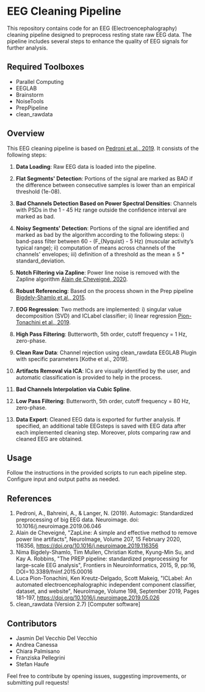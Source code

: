 # EEG Cleaning Pipeline

This repository contains code for an EEG (Electroencephalography) cleaning pipeline designed to preprocess resting state raw EEG data. The pipeline includes several steps to enhance the quality of EEG signals for further analysis.

## Required Toolboxes

- Parallel Computing
- EEGLAB
- Brainstorm
- NoiseTools
- PrepPipeline
- clean_rawdata

## Overview

This EEG cleaning pipeline is based on [Pedroni et al., 2019](https://doi.org/10.1016/j.neuroimage.2019.06.046). It consists of the following steps:

1. **Data Loading**: Raw EEG data is loaded into the pipeline.

2. **Flat Segments' Detection**: Portions of the signal are marked as BAD if the difference between consecutive samples is lower than an empirical threshold (1e-08).

3. **Bad Channels Detection Based on Power Spectral Densities**: Channels with PSDs in the 1 - 45 Hz range outside the confidence interval are marked as bad.

4. **Noisy Segments' Detection**: Portions of the signal are identified and marked as bad by the algorithm according to the following steps: i) band-pass filter between 60 - (F_{Nyquist} - 5 Hz) (muscular activity’s typical range); ii) computation of means across channels of the channels' envelopes; iii) definition of a threshold as the mean ± 5 * standard_deviation.

5. **Notch Filtering via Zapline**: Power line noise is removed with the Zapline algorithm [Alain de Cheveigné, 2020](https://doi.org/10.1016/j.neuroimage.2019.116356).

6. **Robust Referencing**: Based on the process shown in the Prep pipeline [Bigdely-Shamlo et al., 2015](https://doi.org/10.3389/fninf.2015.00016).

7. **EOG Regression**: Two methods are implemented: i) singular value decomposition (SVD) and ICLabel classifier; ii) linear regression [Pion-Tonachini et al., 2019](https://doi.org/10.1016/j.neuroimage.2019.05.026).

8. **High Pass Filtering**: Butterworth, 5th order, cutoff frequency = 1 Hz, zero-phase.

9. **Clean Raw Data**: Channel rejection using clean_rawdata EEGLAB Plugin with specific parameters [Kothe et al., 2019].

10. **Artifacts Removal via ICA**: ICs are visually identified by the user, and automatic classification is provided to help in the process.

11. **Bad Channels Interpolation via Cubic Spline**.

12. **Low Pass Filtering**: Butterworth, 5th order, cutoff frequency = 80 Hz, zero-phase.

13. **Data Export**: Cleaned EEG data is exported for further analysis. If specified, an additional table EEGsteps is saved with EEG data after each implemented cleaning step. Moreover, plots comparing raw and cleaned EEG are obtained.

## Usage

Follow the instructions in the provided scripts to run each pipeline step. Configure input and output paths as needed.

## References

1. Pedroni, A., Bahreini, A., & Langer, N. (2019). Automagic: Standardized preprocessing of big EEG data. Neuroimage. doi: 10.1016/j.neuroimage.2019.06.046
2. Alain de Cheveigné, "ZapLine: A simple and effective method to remove power line artifacts", NeuroImage, Volume 207, 15 February 2020, 116356, https://doi.org/10.1016/j.neuroimage.2019.116356
3. Nima Bigdely-Shamlo, Tim Mullen, Christian Kothe, Kyung-Min Su, and Kay A. Robbins, "The PREP pipeline: standardized preprocessing for large-scale EEG analysis", Frontiers in Neuroinformatics, 2015, 9, pp:16, DOI=10.3389/fninf.2015.00016 
4. Luca Pion-Tonachini, Ken Kreutz-Delgado, Scott Makeig, "ICLabel: An automated electroencephalographic independent component classifier, dataset, and website", NeuroImage, Volume 198, September 2019, Pages 181-197, https://doi.org/10.1016/j.neuroimage.2019.05.026
5. clean_rawdata (Version 2.7) [Computer software]

## Contributors

- Jasmin Del Vecchio Del Vecchio
- Andrea Canessa
- Chiara Palmisano
- Franziska Pellegrini
- Stefan Haufe

Feel free to contribute by opening issues, suggesting improvements, or submitting pull requests!
